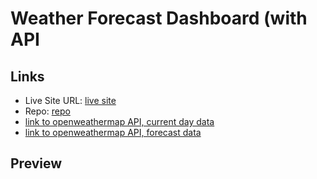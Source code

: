 # Weather Forecast Dashboard (with API

## Links

- Live Site URL: [live site](https://jon-ledo.github.io/weather-forecast-app__API/)
- Repo: [repo](https://github.com/Jon-Ledo/weather-forecast-app__API)
- [link to openweathermap API, current day data](https://openweathermap.org/current)
- [link to openweathermap API, forecast data](https://openweathermap.org/forecast5)

## Preview

